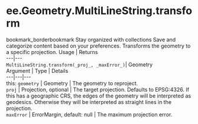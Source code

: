  
#  ee.Geometry.MultiLineString.transform
bookmark_borderbookmark Stay organized with collections  Save and categorize content based on your preferences.
Transforms the geometry to a specific projection.
Usage | Returns  
---|---  
`MultiLineString.transform(_proj_, _maxError_)`|  Geometry  
Argument | Type | Details  
---|---|---  
this: `geometry` | Geometry | The geometry to reproject.  
`proj` | Projection, optional | The target projection. Defaults to EPSG:4326. If this has a geographic CRS, the edges of the geometry will be interpreted as geodesics. Otherwise they will be interpreted as straight lines in the projection.  
`maxError` | ErrorMargin, default: null | The maximum projection error.  
